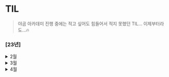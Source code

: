 # TIL
> 야곰 아카데미 진행 중에는 적고 싶어도 힘들어서 적지 못했던 TIL... 이제부터라도...🔥

### [23년]

<details> 
<summary> 2월 </summary>

- 23일
  - SOLID 
  - Frame vs Bound - Frame:SuperView 기준, Bound:View기준
  - 실제 디바이스가 없을 경우 개발 환경에서 할 수 있는 것과 없는 것을 설명 - 센서, 통신 불가
  - TabBarController에서 NavigationItem 사용방법

- 24일
  - Stack 활용 : LIFO 구조
  - Queue 활용 : FIFO 구조
  - Deck : 앞뒤로 데이터 추가 가능
- 25일
  - OAuth 기본개념 : SNS 로그인
  - 모바일앱이 모바일웹에 비해 좋은 점 : 빠른 속도와 안정적인 동작
- 26일
  - API
  - REST - HTTP를 잘 활용하기 위한 아키텍쳐
  - RESTful API - HTTP를 잘 활용할 수 있도록 짜여진 구조
- 27일
  - 운영체제 & 인터럽트
  - 최대공약수와 최소공배수 - 최대공약수 x 최소공배수 = 두 값의 곱
  - 소수 찾기 - 에라토스테네스의 체 (빈 배열을 만들어 소수가 아닌 것은 삭제)
  - 팩토리얼의 0의 개수 - 2와 5의 갯수
  - URL Request

</details>

<details> 
<summary> 3월 </summary>

- 1일
  - 앱의 콘텐츠나 데이터 자체를 저장/보관하는 특별한 객체를 무엇이라고 하는가?
  - App thinning에 대해서 설명하시오.
  - 앱이 시작할 때 main.c 에 있는 UIApplicationMain 함수에 의해서 생성되는 객체는 무엇인가?
  - @Main에 대해서 설명하시오.
  - 앱이 foreground에 있을 때와 background에 있을 때 어떤 제약사항이 있나요?
  - 상태 변화에 따라 다른 동작을 처리하기 위한 앱델리게이트 메서드들을 설명하시오.
  - 앱이 In-Active 상태가 되는 시나리오를 설명하시오.
  - scene delegate에 대해 설명하시오.
  - UIApplication 객체의 컨트롤러 역할은 어디에 구현해야 하는가?
  - App의 Not running, Inactive, Active, Background, Suspended에 대해 설명하시오.
  - GCD API 동작 방식과 필요성에 대해 설명하시오.
  - Global DispatchQueue 의 Qos 에는 어떤 종류가 있는지, 각각 어떤 의미인지 설명하시오. 

  <br/>

  - 알고리즘 - 다이나믹 프로그래밍
  - 서울 공공데이터 API 사용을 위한 사전 준비
    - addingPercentEncoding
    - ATS Policy

- 2일

  - RxSwift 기초
    - DispatchQueue & RxSwift 차이점
    - Observable 생성 & Operation 사용
    - Subscribe 사용
    - Scheduler
    - 코드 간소화 (RxCocoa도 함께 사용)
    - RxSwift 응용
      - ID & PW 형식에 맞는지 확인 후 로그인 해보는 실습
    - Subject

- 4일

  - iOS 앱을 만들고, User Interface를 구성하는 데 필수적인 프레임워크 이름은 무엇인가?
  - Foundation Kit은 무엇이고 포함되어 있는 클래스들은 어떤 것이 있는지 설명하시오.
  - Delegate란 무엇인지 설명하고, retain 되는지 안되는지 그 이유를 함께 설명하시오.
  - NotificationCenter 동작 방식과 활용 방안에 대해 설명하시오.
  - UIKit 클래스들을 다룰 때 꼭 처리해야하는 애플리케이션 쓰레드 이름은 무엇인가?
  - App Bundle의 구조와 역할에 대해 설명하시오.
  - 모든 View Controller 객체의 상위 클래스는 무엇이고 그 역할은 무엇인가?
  - 자신만의 Custom View를 만들려면 어떻게 해야하는지 설명하시오.
  - View 객체에 대해 설명하시오.
  - UIView 에서 Layer 객체는 무엇이고 어떤 역할을 담당하는지 설명하시오.
  - UIWindow 객체의 역할은 무엇인가?
  - UINavigationController 의 역할이 무엇인지 설명하시오.
  - TableView를 동작 방식과 화면에 Cell을 출력하기 위해 최소한 구현해야 하는 DataSource 메서드를 설명하시오.
  - 하나의 View Controller 코드에서 여러 TableView Controller 역할을 해야 할 경우 어떻게 구분해서 구현해야 하는지 설명하시오.
  - setNeedsLayout와 setNeedsDisplay의 차이에 대해 설명하시오.
  - stackView의 장점과 단점에 대해서 설명하시오.

- 5일

  - NSCache와 딕셔너리로 캐시를 구성했을때의 차이를 설명하시오.
  - URLSession에 대해서 설명하시오.
  - prepareForReuse에 대해서 설명하시오.
  - 다크모드를 지원하는 방법에 대해 설명하시오.
  - ViewController의 생명주기를 설명하시오.
  - TableView와 CollectionView의 차이점을 설명하시오.

  <br/>

  - 오토레이아웃을 코드로 작성하는 방법은 무엇인가? (3가지)
  - hugging, resistance에 대해서 설명하시오.
  - Intrinsic Size에 대해서 설명하시오.
  - 스토리보드를 이용했을때의 장단점을 설명하시오.
  - Safearea에 대해서 설명하시오.
  - Left Constraint 와 Leading Constraint 의 차이점을 설명하시오.

  <br/>

  - MVVM + RxSwift 기초
    - 이전에 다뤘던 ID & PW를 입력하여 로그인하는 예제를 활용하여 코드 작성

- 6일

  - 운영체제

    - 프로세스 vs 쓰레드
    - 프로세스 주소 공간
    - 시스템 콜 (System Call)
    - IPC (Inter Process Communication)
  - 알고리즘
    - 다이나믹 프로그래밍1 - 2차원 배열 활용
  - 동시성 프로그래밍 (원티드프리온보딩 1)
    - 용어 정리
    - 사전과제 코드 리뷰

- 7일

  - 알고리즘
    - 다이나믹 프로그래밍1 - 기본예제 끗
  - 동시성 프로그래밍 (원티드프리온보딩 2)
    - DispatchQueue 부가기능
    - OperationQueue vs Dispatch Queue

- 8일

  - 코드 팩토링
    - 네트워크 설계
    - 네트워크 삽질의 흔적

- 9일

  - RxSwift 개념 다듬기
  - 알고리즘
    - 그리디 개념 세우기



- 12일

   - struct와 class와 enum의 차이
   - class의 성능을 향상 시킬수 있는 방법
   - Copy On Write는 어떤 방식으로 동작
   - Convenience init
   - Any & AnyObject
   - Optional
   - Struct
   - Subscripts
   - String은 왜 subscript로 접근이 안되는지

   <br/>

   - 다이나믹 프로그래밍
     - 개념
     - 사용하는 조건
     - 구현 방법
     - 다이나믹 프로그래밍과 분할 정복의 차이점

- 13일
  - 알고리즘
    - 브루트 포스 (완전 탐색)
    - DFS & BFS

- 15일

   - 알고리즘
      - 브루트 포스
         - 자리수 구하는 방법 - **%10** 사용
         - 절대값 구하는 방법 - **abs** 사용
         - 최대공약수 구하는 방법 (유클리드 호제법)
      
   - 코드 팩토링
      - RxSwift
         - Bind vs Subscribe

- 16일
  - 알고리즘
    - 브루트 포스 (N과 M)
  - 코드 팩토링
    - 진동 동작시키는 3가지 방법
    - Xcode - Refactor 안될 때 해결법

- 23일
  - 개념정리
    - MVC VS MVVM
  - 알고리즘
    - 브루트 포스 - 순열

- 24일

   - 개념정리
      - instance 메서드와 class 메서드의 차이점을 설명하시오.
      - class 메서드와 static 메서드의 차이점을 설명하시오.
      - Delegate 패턴을 활용하는 경우를 예를 들어 설명하시오.
      - Singleton 패턴을 활용하는 경우를 예를 들어 설명하시오.
      - KVO 동작 방식에 대해 설명하시오.
      - Delegates와 Notification 방식의 차이점에 대해 설명하시오.
      - 멀티 쓰레드로 동작하는 앱을 작성하고 싶을 때 고려할 수 있는 방식들을 설명하시오.
      - MVC 구조에 대해 블록 그림을 그리고, 각 역할과 흐름을 설명하시오.
      - 접근 제어자의 종류엔 어떤게 있는지 설명하시오.
   - 알고리즘
      - 브루트 포스 - 순열
      - DFS

- 27일

   - 개념정리
     - 프로토콜이란 무엇인지 설명하시오.
     - Protocol Oriented Programming과 Object Oriented Programming의 차이점을 설명하시오.
     - Hashable이 무엇이고, Equatable을 왜 상속해야 하는지 설명하시오.
     - mutating 키워드에 대해 설명하시오.
     - 탈출 클로저에 대하여 설명하시오.
     - Extension에 대해 설명하시오.
     - Extension 내부에서 함수를 override할 수 있는지 설명하시오.
   - 소소한 팁
     - Git 에러 대처법 - remote: fatal error in commit_refs

- 28일

   - 개념정리
      - defer란 무엇인지 설명하시오.
      - defer가 호출되는 순서는 어떻게 되고, defer가 호출되지 않는 경우를 설명하시오.
      - property wrapper에 대해서 설명하시오.
      - Generic에 대해 설명하시오.
      - some 키워드에 대해 설명하시오.
      - Result타입에 대해 설명하시오.
      - Codable에 대하여 설명하시오.
      - Closure에 대하여 설명하시오.
      - Closure와 함수와의 관계에 대해 설명하시오.
   - 알고리즘
      - 브루트 포스 - 재귀
   - 코드 팩토링
      - Core Data

- 29일

   - 개념정리
      - ARC란 무엇인지 설명하시오.
      - Retain Count 방식에 대해 설명하시오.
      - Strong 과 Weak 참조 방식에 대해 설명하시오.
      - 순환 참조에 대하여 설명하시오.
      - 강한 순환 참조 (Strong Reference Cycle) 는 어떤 경우에 발생하는지 설명하시오.
   - 알고리즘
      - 백트래킹
      - 브루트 포스 - 재귀
      - 브루트 포스 - 비트마스크
      - BFS & DFS 개념

</details>



<details>
<summary> 4월 </summary>

- 3일

  - 개념정리

    - 순수함수란 무엇인지 설명하시오.
    - 함수형 프로그래밍이 무엇인지 설명하시오.
    - 고차 함수가 무엇인지 설명하시오.
    - Swift Standard Library의 map, filter, reduce, compactMap, flatMap에 대하여 설명하시오.

  - 코드 팩토링

    - 앱 배포 과정 간단 정리
- 4일

  - 개념정리

    - Reactive Programming이 무엇인지 설명하시오.
    - RxSwift를 왜 사용하는지 설명하시오.
    - RxSwift의 단점을 설명하시오.
    - RxSwift에서 Hot Observable과 Cold Observable의 차이를 설명하시오.
    - Subject의 종류와 차이점에 대해 설명하시오.
    - Subject와 Driver의 차이를 설명하시오.
    - Single, Completable, Maybe의 차이점에 대해 설명하고, 언제 적용하면 좋을지 설명하시오.
- 6일
  - 앱 출시 준비
    - 개발자 계정
    - 간단하게 앱 아이콘 만드는 방법
    - Xcode Simulator 맵 표시 안될 경우
- 7일

  - 앱 출시 준비

    - 앱 개발과정 정리 (README 작성)
- 10일

  - 앱 등록 준비과정 중 Product - Archive 할 시 앱아이콘 관련 문제 해결

- 11일
  - 앱 리젝사유 정리 및 조치내용
- 12일

  - 앱 출시! 👏
    - 리젝사항 조치 후 미적용된 것 확인
  - 앱 업데이트 진행! 🔝
    - 부제 추가를 위한 업데이트 진행
- 13일

  - 자주 발생하는 앱 리젝사유 정리
- 19일

  - 프로세스 vs 스레드



</details>

